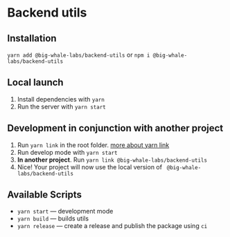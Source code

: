 # Backend utils

## Installation

`yarn add @big-whale-labs/backend-utils` or `npm i @big-whale-labs/backend-utils`

## Local launch

1. Install dependencies with `yarn`
2. Run the server with `yarn start`

## Development in conjunction with another project

1. Run `yarn link` in the root folder. [more about yarn link](https://classic.yarnpkg.com/en/docs/cli/link)
2. Run develop mode with `yarn start`
3. **In another project**. Run `yarn link @big-whale-labs/backend-utils`
4. Nice! Your project will now use the local version of ` @big-whale-labs/backend-utils`

## Available Scripts

- `yarn start` — development mode
- `yarn build` — builds utils
- `yarn release` — create a release and publish the package using `ci`
